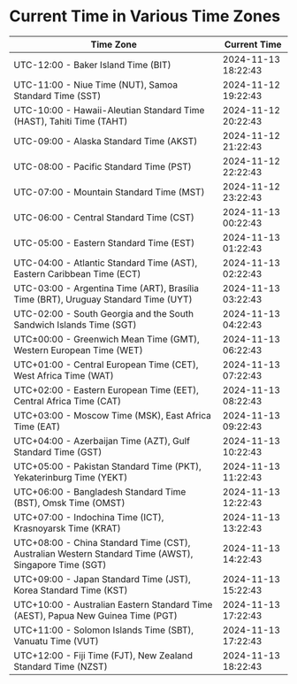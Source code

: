 # Current Time in Various Time Zones

| Time Zone | Current Time |
|-----------|--------------|
| UTC-12:00 - Baker Island Time (BIT) | 2024-11-13 18:22:43 |
| UTC-11:00 - Niue Time (NUT), Samoa Standard Time (SST) | 2024-11-12 19:22:43 |
| UTC-10:00 - Hawaii-Aleutian Standard Time (HAST), Tahiti Time (TAHT) | 2024-11-12 20:22:43 |
| UTC-09:00 - Alaska Standard Time (AKST) | 2024-11-12 21:22:43 |
| UTC-08:00 - Pacific Standard Time (PST) | 2024-11-12 22:22:43 |
| UTC-07:00 - Mountain Standard Time (MST) | 2024-11-12 23:22:43 |
| UTC-06:00 - Central Standard Time (CST) | 2024-11-13 00:22:43 |
| UTC-05:00 - Eastern Standard Time (EST) | 2024-11-13 01:22:43 |
| UTC-04:00 - Atlantic Standard Time (AST), Eastern Caribbean Time (ECT) | 2024-11-13 02:22:43 |
| UTC-03:00 - Argentina Time (ART), Brasília Time (BRT), Uruguay Standard Time (UYT) | 2024-11-13 03:22:43 |
| UTC-02:00 - South Georgia and the South Sandwich Islands Time (SGT) | 2024-11-13 04:22:43 |
| UTC±00:00 - Greenwich Mean Time (GMT), Western European Time (WET) | 2024-11-13 06:22:43 |
| UTC+01:00 - Central European Time (CET), West Africa Time (WAT) | 2024-11-13 07:22:43 |
| UTC+02:00 - Eastern European Time (EET), Central Africa Time (CAT) | 2024-11-13 08:22:43 |
| UTC+03:00 - Moscow Time (MSK), East Africa Time (EAT) | 2024-11-13 09:22:43 |
| UTC+04:00 - Azerbaijan Time (AZT), Gulf Standard Time (GST) | 2024-11-13 10:22:43 |
| UTC+05:00 - Pakistan Standard Time (PKT), Yekaterinburg Time (YEKT) | 2024-11-13 11:22:43 |
| UTC+06:00 - Bangladesh Standard Time (BST), Omsk Time (OMST) | 2024-11-13 12:22:43 |
| UTC+07:00 - Indochina Time (ICT), Krasnoyarsk Time (KRAT) | 2024-11-13 13:22:43 |
| UTC+08:00 - China Standard Time (CST), Australian Western Standard Time (AWST), Singapore Time (SGT) | 2024-11-13 14:22:43 |
| UTC+09:00 - Japan Standard Time (JST), Korea Standard Time (KST) | 2024-11-13 15:22:43 |
| UTC+10:00 - Australian Eastern Standard Time (AEST), Papua New Guinea Time (PGT) | 2024-11-13 17:22:43 |
| UTC+11:00 - Solomon Islands Time (SBT), Vanuatu Time (VUT) | 2024-11-13 17:22:43 |
| UTC+12:00 - Fiji Time (FJT), New Zealand Standard Time (NZST) | 2024-11-13 18:22:43 |

